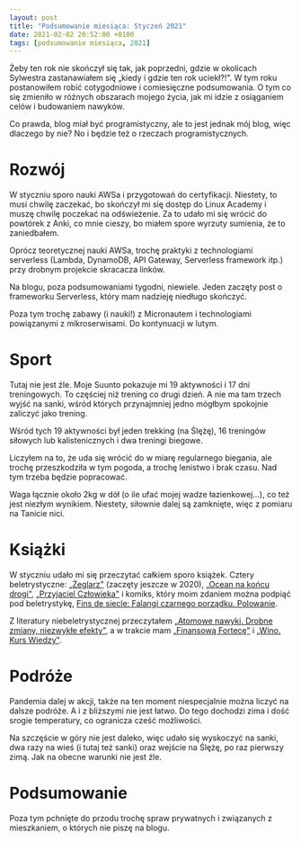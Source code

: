 ```yaml
---
layout: post
title: "Podsumowanie miesiąca: Styczeń 2021"
date: 2021-02-02 20:52:00 +0100
tags: [podsumowanie miesiąca, 2021]
---
```


Żeby ten rok nie skończył się tak, jak poprzedni, gdzie w okolicach Sylwestra zastanawiałem się „kiedy i gdzie ten rok uciekł?!". W tym roku postanowiłem robić cotygodniowe i comiesięczne podsumowania. O tym co się zmieniło w różnych obszarach mojego życia, jak mi idzie z osiąganiem celów i budowaniem nawyków.

Co prawda, blog miał być programistyczny, ale to jest jednak mój blog, więc dlaczego by nie? No i będzie też o rzeczach programistycznych.

# Rozwój

W styczniu sporo nauki AWSa i przygotowań do certyfikacji. Niestety, to musi chwilę zaczekać, bo skończył mi się dostęp do Linux Academy i muszę chwilę poczekać na odświeżenie. Za to udało mi się wrócić do powtórek z Anki, co mnie cieszy, bo miałem spore wyrzuty sumienia, że to zaniedbałem.

Oprócz teoretycznej nauki AWSa, trochę praktyki z technologiami serverless (Lambda, DynamoDB, API Gateway, Serverless framework itp.) przy drobnym projekcie skracacza linków.

Na blogu, poza podsumowaniami tygodni, niewiele. Jeden zaczęty post o frameworku Serverless, który mam nadzieję niedługo skończyć.

Poza tym trochę zabawy (i nauki!) z Micronautem i technologiami powiązanymi z mikroserwisami. Do kontynuacji w lutym.

# Sport

Tutaj nie jest źle. Moje Suunto pokazuje mi 19 aktywności i 17 dni treningowych. To częściej niż trening co drugi dzień. A nie ma tam trzech wyjść na sanki, wśród których przynajmniej jedno mógłbym spokojnie zaliczyć jako trening.

Wśród tych 19 aktywności był jeden trekking (na Ślężę), 16 treningów siłowych lub kalistenicznych i dwa treningi biegowe.

Liczyłem na to, że uda się wrócić do w miarę regularnego biegania, ale trochę przeszkodziła w tym pogoda, a trochę lenistwo i brak czasu. Nad tym trzeba będzie popracować.

Waga łącznie około 2kg w dół (o ile ufać mojej wadze łazienkowej...), co też jest niezłym wynikiem. Niestety, siłownie dalej są zamknięte, więc z pomiaru na Tanicie nici.

# Książki

W styczniu udało mi się przeczytać całkiem sporo książek. Cztery beletrystyczne: [„Żeglarz"](https://www.goodreads.com/book/show/56340202-eglarz) (zaczęty jeszcze w 2020), [„Ocean na końcu drogi"](https://www.goodreads.com/book/show/41091446-ocean-na-ko-cu-drogi), [„Przyjaciel Człowieka"](https://www.goodreads.com/book/show/49018411-przyjaciel-cz-owieka) i komiks, który moim zdaniem można podpiąć pod beletrystykę, [Fins de siecle: Falangi czarnego porządku. Polowanie](https://www.goodreads.com/book/show/23484593-fins-de-siecle).

Z literatury niebeletrystycznej przeczytałem [„Atomowe nawyki. Drobne zmiany, niezwykłe efekty"](https://www.goodreads.com/book/show/48649811-atomowe-nawyki-drobne-zmiany-niezwyk-e-efekty), a w trakcie mam [„Finansową Fortecę"](https://www.goodreads.com/book/show/55289532-finansowa-forteca) i [„Wino. Kurs Wiedzy"](<(https://www.goodreads.com/book/show/24992423-wino-kurs-wiedzy)>).

# Podróże

Pandemia dalej w akcji, także na ten moment niespecjalnie można liczyć na dalsze podróże. A i z bliższymi nie jest łatwo. Do tego dochodzi zima i dość srogie temperatury, co ogranicza cześć możliwości.

Na szczęście w góry nie jest daleko, więc udało się wyskoczyć na sanki, dwa razy na wieś (i tutaj też sanki) oraz wejście na Ślężę, po raz pierwszy zimą. Jak na obecne warunki nie jest źle.

# Podsumowanie

Poza tym pchnięte do przodu trochę spraw prywatnych i związanych z mieszkaniem, o których nie piszę na blogu.

